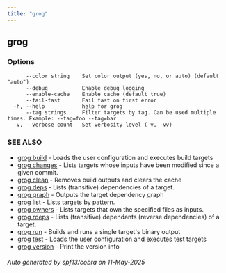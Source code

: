 ```yaml
---
title: "grog"
---
```


## grog

### Options

```
      --color string    Set color output (yes, no, or auto) (default "auto")
      --debug           Enable debug logging
      --enable-cache    Enable cache (default true)
      --fail-fast       Fail fast on first error
  -h, --help            help for grog
      --tag strings     Filter targets by tag. Can be used multiple times. Example: --tag=foo --tag=bar
  -v, --verbose count   Set verbosity level (-v, -vv)
```

### SEE ALSO

- [grog build](/reference/cli/grog_build/) - Loads the user configuration and executes build targets
- [grog changes](/reference/cli/grog_changes/) - Lists targets whose inputs have been modified since a given commit.
- [grog clean](/reference/cli/grog_clean/) - Removes build outputs and clears the cache
- [grog deps](/reference/cli/grog_deps/) - Lists (transitive) dependencies of a target.
- [grog graph](/reference/cli/grog_graph/) - Outputs the target dependency graph
- [grog list](/reference/cli/grog_list/) - Lists targets by pattern.
- [grog owners](/reference/cli/grog_owners/) - Lists targets that own the specified files as inputs.
- [grog rdeps](/reference/cli/grog_rdeps/) - Lists (transitive) dependants (reverse dependencies) of a target.
- [grog run](/reference/cli/grog_run/) - Builds and runs a single target's binary output
- [grog test](/reference/cli/grog_test/) - Loads the user configuration and executes test targets
- [grog version](/reference/cli/grog_version/) - Print the version info

###### Auto generated by spf13/cobra on 11-May-2025
